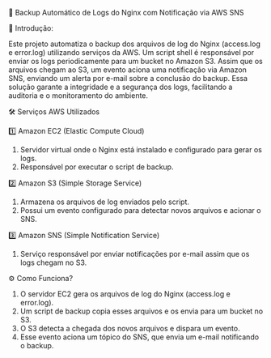 📌 Backup Automático de Logs do Nginx com Notificação via AWS SNS 

📖 Introdução: 

Este projeto automatiza o backup dos arquivos de log do Nginx (access.log e error.log) utilizando serviços da AWS. Um script shell é responsável por enviar os logs periodicamente para um bucket no Amazon S3. Assim que os arquivos chegam ao S3, um evento aciona uma notificação via Amazon SNS, enviando um alerta por e-mail sobre a conclusão do backup. 
Essa solução garante a integridade e a segurança dos logs, facilitando a auditoria e o monitoramento do ambiente. 

🛠️ Serviços AWS Utilizados 

1️⃣ Amazon EC2 (Elastic Compute Cloud) 

1. Servidor virtual onde o Nginx está instalado e configurado para gerar os logs.
2. Responsável por executar o script de backup. 

2️⃣ Amazon S3 (Simple Storage Service) 

1. Armazena os arquivos de log enviados pelo script.
2. Possui um evento configurado para detectar novos arquivos e acionar o SNS. 

3️⃣ Amazon SNS (Simple Notification Service) 

1. Serviço responsável por enviar notificações por e-mail assim que os logs chegam no S3. 

⚙️ Como Funciona? 

1. O servidor EC2 gera os arquivos de log do Nginx (access.log e error.log).
2. Um script de backup copia esses arquivos e os envia para um bucket no S3.
3. O S3 detecta a chegada dos novos arquivos e dispara um evento.
4. Esse evento aciona um tópico do SNS, que envia um e-mail notificando o backup. 

